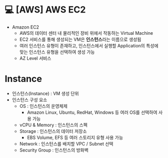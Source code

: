 💻 [AWS] AWS EC2
=============
* Amazon EC2
  * AWS의 데이터 센터 내 물리적인 장비 위에서 작동하는 Virtual Machine
  * EC2 서비스를 통해 생성되는 VM은 **인스턴스**라는 이름으로 생성됨
  * 여러 인스턴스 유형이 존재하고, 인스턴스에서 실행할 Application의 특성에 맞는 인스턴스 유형을 선택하여 생성 가능
  * AZ Level 서비스

# Instance
* 인스턴스(Instance) : VM 생성 단위
* 인스턴스 구성 요소
  * OS : 인스턴스의 운영체제
    * Amazon Linux, Ubuntu, RedHat, Windows 등 여러 OS를 선택하여 사용 가능
  * vCPU & Memory : 인스턴스의 스펙
  * Storage : 인스턴스의 데이터 저장소
    * EBS Volume, EFS 등 여러 스토리지 유형 사용 가능
  * Network : 인스턴스를 배치할 VPC / Subnet 선택
  * Security Group : 인스턴스의 방화벽